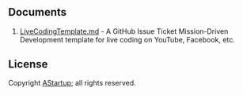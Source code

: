 #

## Documents

1. [LiveCodingTemplate.md](./LiveCodingTemplate.md) - A GitHub Issue Ticket Mission-Driven Development template for live coding on YouTube, Facebook, etc.

## License

Copyright [AStartup](https://astartup.net); all rights reserved.
